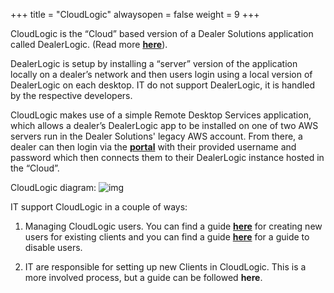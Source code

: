 +++
title = "CloudLogic"
alwaysopen = false
weight = 9
+++

CloudLogic is the “Cloud” based version of a Dealer Solutions application called DealerLogic. (Read more [**here**](https://www.coxautoretail.com.au/products-services/dms/ "https://www.coxautoretail.com.au/products-services/dms/")).

DealerLogic is setup by installing a “server” version of the application locally on a dealer’s network and then users login using a local version of DealerLogic on each desktop. IT do not support DealerLogic, it is handled by the respective developers.

CloudLogic makes use of a simple Remote Desktop Services application, which allows a dealer’s DealerLogic app to be installed on one of two AWS servers run in the Dealer Solutions' legacy AWS account. From there, a dealer can then login via the [**portal**](https://cloudlogicportal.dealersolutions.com.au/RDWeb/Pages/en-US/login.aspx?ReturnUrl=/RDWeb/Pages/en-US/Default.aspx "https://cloudlogicportal.dealersolutions.com.au/RDWeb/Pages/en-US/login.aspx?ReturnUrl=/RDWeb/Pages/en-US/Default.aspx") with their provided username and password which then connects them to their DealerLogic instance hosted in the “Cloud”.

CloudLogic diagram:
![img](/images/1.png)


IT support CloudLogic in a couple of ways:

1.  Managing CloudLogic users. You can find a guide [**here**](https://dealersolutions.atlassian.net/wiki/spaces/CSK/pages/4735991884 "/wiki/spaces/CSK/pages/4735991884") for creating new users for existing clients and you can find a guide [**here**](https://dealersolutions.atlassian.net/wiki/spaces/CSK/pages/4735696981 "/wiki/spaces/CSK/pages/4735696981") for a guide to disable users.
    
2.  IT are responsible for setting up new Clients in CloudLogic. This is a more involved process, but a guide can be followed **here**.